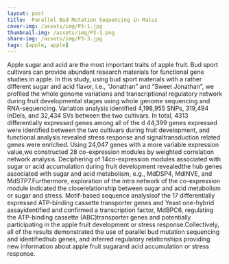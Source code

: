 ```yaml
---
layout: post
title:  Parallel Bud Mutation Sequencing in Malus
cover-img: /assets/img/P3-1.jpg
thumbnail-img: /assets/img/P3-1.png
share-img: /assets/img/P3-3.jpg
tags: [apple, apple]
---
```


Apple sugar and acid are the most important traits of apple fruit. Bud sport cultivars can provide abundant research materials for functional gene studies in apple. In this study, using bud sport materials with a rather different sugar and acid flavor, i.e., “Jonathan” and “Sweet Jonathan”, we profiled the whole genome variations and transcriptional regulatory network during fruit developmental stages using whole genome sequencing and RNA-sequencing. Variation analysis identified 4,198,955 SNPs, 319,494 InDels, and 32,434 SVs between the two cultivars. In total, 4313 differentially expressed genes among all of the d 44,399 genes expressed were identified between the two cultivars during fruit development, and functional analysis revealed stress response and signaltransduction related genes were enriched. Using 24,047 genes with a more variable expression value,we constructed 28 co-expression modules by weighted correlation network analysis. Deciphering of 14co-expression modules associated with sugar or acid accumulation during fruit development revealedthe hub genes associated with sugar and acid metabolism, e.g., MdDSP4, MdINVE, and MdSTP7.Furthermore, exploration of the intra network of the co-expression module indicated the closerelationship between sugar and acid metabolism or sugar and stress. Motif-based sequence analysisof the 17 differentially expressed ATP-binding cassette transporter genes and Yeast one-hybrid assayidentified and confirmed a transcription factor, MdBPC6, regulating the ATP-binding cassette (ABC)transporter genes and potentially participating in the apple fruit development or stress response.Collectively, all of the results demonstrated the use of parallel bud mutation sequencing and identifiedhub genes, and inferred regulatory relationships providing new information about apple fruit sugarand acid accumulation or stress response.
